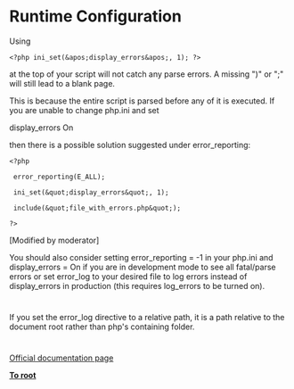 # Runtime Configuration





Using 



```
<?php ini_set(&apos;display_errors&apos;, 1); ?>
```
 

at the top of your script will not catch any parse errors. A missing &quot;)&quot; or &quot;;&quot; will still lead to a blank page.



This is because the entire script is parsed before any of it is executed. If you are unable to change php.ini and set



display_errors On



then there is a possible solution suggested under error_reporting:





```
<?php

 error_reporting(E_ALL);

 ini_set(&quot;display_errors&quot;, 1);

 include(&quot;file_with_errors.php&quot;);

?>
```






[Modified by moderator]



You should also consider setting error_reporting = -1 in your php.ini and display_errors = On if you are in development mode to see all fatal/parse errors or set error_log to your desired file to log errors instead of display_errors in production (this requires log_errors to be turned on).

  

#



If you set the error_log directive to a relative path, it is a path relative to the document root rather than php&apos;s containing folder.

  

#

[Official documentation page](https://www.php.net/manual/en/errorfunc.configuration.php)

**[To root](/README.md)**